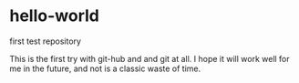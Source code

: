 # hello-world
first test repository

This is the first try with git-hub and and git at all. I hope it will work well for me in the future, and not is a classic waste of time. 
